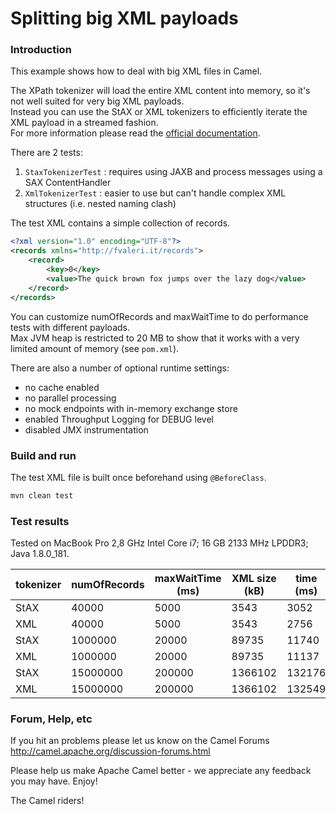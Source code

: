 # Splitting big XML payloads

### Introduction
This example shows how to deal with big XML files in Camel.  

The XPath tokenizer will load the entire XML content into memory, so it's not well suited for very big XML payloads.  
Instead you can use the StAX or XML tokenizers to efficiently iterate the XML payload in a streamed fashion.  
For more information please read the [official documentation](http://camel.apache.org/splitter.html).

There are 2 tests:

1. `StaxTokenizerTest` : requires using JAXB and process messages using a SAX ContentHandler
2. `XmlTokenizerTest` : easier to use but can't handle complex XML structures (i.e. nested naming clash)

The test XML contains a simple collection of records.
```xml
<?xml version="1.0" encoding="UTF-8"?>
<records xmlns="http://fvaleri.it/records">
    <record>
        <key>0</key>
        <value>The quick brown fox jumps over the lazy dog</value>
    </record>
</records>
```

You can customize numOfRecords and maxWaitTime to do performance tests with different payloads.  
Max JVM heap is restricted to 20 MB to show that it works with a very limited amount of memory (see `pom.xml`).

There are also a number of optional runtime settings: 
- no cache enabled
- no parallel processing
- no mock endpoints with in-memory exchange store
- enabled Throughput Logging for DEBUG level
- disabled JMX instrumentation

### Build and run
The test XML file is built once beforehand using `@BeforeClass`.
```sh
mvn clean test
```

### Test results
Tested on MacBook Pro 2,8 GHz Intel Core i7; 16 GB 2133 MHz LPDDR3; Java 1.8.0_181.

tokenizer | numOfRecords | maxWaitTime (ms) | XML size (kB) | time (ms) 
--- | --- | --- | --- | --- 
StAX | 40000 | 5000 | 3543 | 3052
XML | 40000 | 5000 | 3543 | 2756
StAX | 1000000 | 20000 | 89735 | 11740
XML | 1000000 | 20000 | 89735 | 11137
StAX | 15000000 | 200000 | 1366102 | 132176
XML | 15000000 | 200000 | 1366102 | 132549

### Forum, Help, etc
If you hit an problems please let us know on the Camel Forums
<http://camel.apache.org/discussion-forums.html>

Please help us make Apache Camel better - we appreciate any feedback you may have. Enjoy!

The Camel riders!
